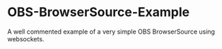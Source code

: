 # OBS-BrowserSource-Example
A well commented example of a very simple OBS BrowserSource using websockets.

